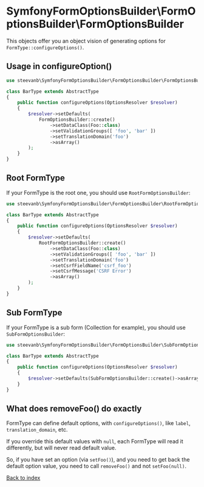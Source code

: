 SymfonyFormOptionsBuilder\FormOptionsBuilder\FormOptionsBuilder
========================================================

This objects offer you an object vision of generating options for `FormType::configureOptions()`.

Usage in configureOption()
--------------------------

```php
use steevanb\SymfonyFormOptionsBuilder\FormOptionsBuilder\FormOptionsBuilder;

class BarType extends AbstractType
{
    public function configureOptions(OptionsResolver $resolver)
    {
        $resolver->setDefaults(
            FormOptionsBuilder::create()
                ->setDataClass(Foo::class)
                ->setValidationGroups([ 'foo', 'bar' ])
                ->setTranslationDomain('foo')
                ->asArray()
        );
    }
}
```

Root FormType
-------------

If your FormType is the root one, you should use `RootFormOptionsBuilder`:
```php
use steevanb\SymfonyFormOptionsBuilder\FormOptionsBuilder\RootFormOptionsBuilder;

class BarType extends AbstractType
{
    public function configureOptions(OptionsResolver $resolver)
    {
        $resolver->setDefaults(
            RootFormOptionsBuilder::create()
                ->setDataClass(Foo::class)
                ->setValidationGroups([ 'foo', 'bar' ])
                ->setTranslationDomain('foo')
                ->setCsrfFieldName('csrf_foo')
                ->setCsrfMessage('CSRF Error')
                ->asArray()
        );
    }
}
```

Sub FormType
------------

If your FormType is a sub form (Collection for example), you should use `SubFormOptionsBuilder`:
```php
use steevanb\SymfonyFormOptionsBuilder\FormOptionsBuilder\SubFormOptionsBuilder;

class BarType extends AbstractType
{
    public function configureOptions(OptionsResolver $resolver)
    {
        $resolver->setDefaults(SubFormOptionsBuilder::create()->asArray());
    }
}
```


What does removeFoo() do exactly
--------------------------------

FormType can define default options, with `configureOptions()`, like `label`, `translation_domain`, etc.

If you override this default values with `null`, each FormType will read it differently, but will never read default value.

So, if you have set an option (via `setFoo()`), and you need to get back the default option value, you need to call `removeFoo()` and not `setFoo(null)`.

[Back to index](../README.md)
